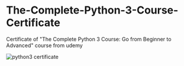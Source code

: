 # The-Complete-Python-3-Course-Certificate
Certificate of  "The Complete Python 3 Course: Go from Beginner to Advanced" course from udemy

 <!DOCTYPE html>
<html>
<head>
</head>
<body>

 <img src="https://udemy-certificate.s3.amazonaws.com/image/UC-MW011XVM.jpg" alt="python3 certificate"> 

</body>
</html> 

